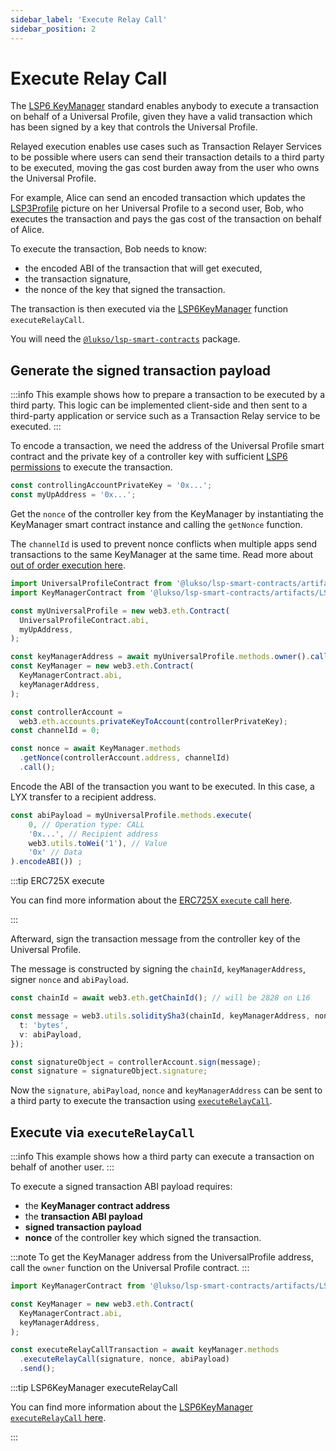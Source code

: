 ```yaml
---
sidebar_label: 'Execute Relay Call'
sidebar_position: 2
---
```


# Execute Relay Call

The [LSP6 KeyManager](../../standards/universal-profile/lsp6-key-manager.md) standard enables anybody to execute a transaction on behalf of a Universal Profile, given they have a valid transaction which has been signed by a key that controls the Universal Profile.

Relayed execution enables use cases such as Transaction Relayer Services to be possible where users can send their transaction details to a third party to be executed, moving the gas cost burden away from the user who owns the Universal Profile.

For example, Alice can send an encoded transaction which updates the [LSP3Profile](../../standards/universal-profile/lsp3-universal-profile-metadata.md) picture on her Universal Profile to a second user, Bob, who executes the transaction and pays the gas cost of the transaction on behalf of Alice.

To execute the transaction, Bob needs to know:

- the encoded ABI of the transaction that will get executed,
- the transaction signature,
- the nonce of the key that signed the transaction.

The transaction is then executed via the [LSP6KeyManager](../../standards/universal-profile/lsp6-key-manager.md) function `executeRelayCall`.

You will need the [`@lukso/lsp-smart-contracts`](../../standards/smart-contracts/introduction) package.

## Generate the signed transaction payload

:::info
This example shows how to prepare a transaction to be executed by a third party. This logic can be implemented client-side and then sent to a third-party application or service such as a Transaction Relay service to be executed.
:::

To encode a transaction, we need the address of the Universal Profile smart contract and the private key of a controller key with sufficient [LSP6 permissions](../../standards/universal-profile/lsp6-key-manager.md#permissions) to execute the transaction.

```typescript
const controllingAccountPrivateKey = '0x...';
const myUpAddress = '0x...';
```

Get the `nonce` of the controller key from the KeyManager by instantiating the KeyManager smart contract instance and calling the `getNonce` function.

The `channelId` is used to prevent nonce conflicts when multiple apps send transactions to the same KeyManager at the same time. Read more about [out of order execution here](../../standards/universal-profile/lsp6-key-manager.md#out-of-order-execution).

```typescript title="Get the controller key nonce"
import UniversalProfileContract from '@lukso/lsp-smart-contracts/artifacts/UniversalProfile.json';
import KeyManagerContract from '@lukso/lsp-smart-contracts/artifacts/LSP6KeyManager.json';

const myUniversalProfile = new web3.eth.Contract(
  UniversalProfileContract.abi,
  myUpAddress,
);

const keyManagerAddress = await myUniversalProfile.methods.owner().call();
const KeyManager = new web3.eth.Contract(
  KeyManagerContract.abi,
  keyManagerAddress,
);

const controllerAccount =
  web3.eth.accounts.privateKeyToAccount(controllerPrivateKey);
const channelId = 0;

const nonce = await KeyManager.methods
  .getNonce(controllerAccount.address, channelId)
  .call();
```

Encode the ABI of the transaction you want to be executed. In this case, a LYX transfer to a recipient address.

```typescript title="Encode transaction ABI"
const abiPayload = myUniversalProfile.methods.execute(
    0, // Operation type: CALL
    '0x...', // Recipient address
    web3.utils.toWei('1'), // Value
    '0x' // Data
).encodeABI()) ;
```

:::tip ERC725X execute

You can find more information about the [ERC725X `execute` call here](../../standards/smart-contracts/erc725-contract#execute---erc725x).

:::

Afterward, sign the transaction message from the controller key of the Universal Profile.

The message is constructed by signing the `chainId`, `keyManagerAddress`, signer `nonce` and `abiPayload`.

```typescript title="Sign the transaction"
const chainId = await web3.eth.getChainId(); // will be 2828 on L16

const message = web3.utils.soliditySha3(chainId, keyManagerAddress, nonce, {
  t: 'bytes',
  v: abiPayload,
});

const signatureObject = controllerAccount.sign(message);
const signature = signatureObject.signature;
```

Now the `signature`, `abiPayload`, `nonce` and `keyManagerAddress` can be sent to a third party to execute the transaction using [`executeRelayCall`](../../standards/smart-contracts/lsp6-key-manager#executerelaycall).

## Execute via `executeRelayCall`

:::info
This example shows how a third party can execute a transaction on behalf of another user.
:::

To execute a signed transaction ABI payload requires:

- the **KeyManager contract address**
- the **transaction ABI payload**
- **signed transaction payload**
- **nonce** of the controller key which signed the transaction.

:::note
To get the KeyManager address from the UniversalProfile address, call the `owner` function on the Universal Profile contract.
:::

```javascript title='Send the transaction'
import KeyManagerContract from '@lukso/lsp-smart-contracts/artifacts/LSP6KeyManager.json';

const KeyManager = new web3.eth.Contract(
  KeyManagerContract.abi,
  keyManagerAddress,
);

const executeRelayCallTransaction = await keyManager.methods
  .executeRelayCall(signature, nonce, abiPayload)
  .send();
```

:::tip LSP6KeyManager executeRelayCall

You can find more information about the [LSP6KeyManager `executeRelayCall` here](../../standards/smart-contracts/lsp6-key-manager#executerelaycall).

:::
